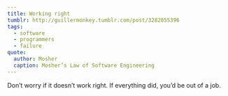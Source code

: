 ```yaml
---
title: Working right
tumblr: http://guillermonkey.tumblr.com/post/3282055396
tags:
  - software
  - programmers
  - failure
quote:
  author: Mosher
  caption: Mosher’s Law of Software Engineering
---
```


Don’t worry if it doesn’t work right. If everything did, you’d be out of a job.
